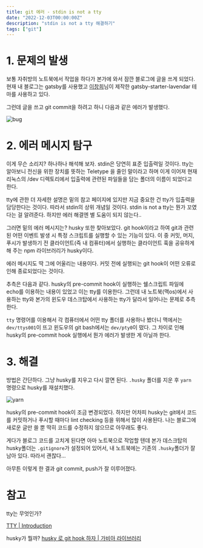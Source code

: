 ```yaml
---
title: git 에러 - stdin is not a tty
date: "2022-12-03T00:00:00Z"
description: "stdin is not a tty 해결하기"
tags: ["git"]
---
```


# 1. 문제의 발생

보통 자취방의 노트북에서 작업을 하다가 본가에 와서 잠깐 블로그에 글을 쓰게 되었다. 현재 내 블로그는 gatsby를 사용했고 [이창희](https://xo.dev/)님이 제작한 gatsby-starter-lavendar 테마를 사용하고 있다.

그런데 글을 쓰고 git commit을 하려고 하니 다음과 같은 에러가 발생했다.

![bug](C:\Users\soakd\witch-blog\content\blog\stdin-is-not-a-tty\bug.PNG)

# 2. 에러 메시지 탐구

이게 무슨 소리지? 하나하나 해석해 보자. stdin은 당연히 표준 입출력일 것이다. tty는 알아보니 전신을 위한 장치를 뜻하는 Teletype 을 줄인 말이라고 하며 이게 이어져 현재 리눅스의 /dev 디렉토리에서 입출력에 관련된 파일들을 담는 폴더의 이름이 되었다고 한다.

tty에 관한 더 자세한 설명은 밑의 참고 페이지에 있지만 지금 중요한 건 tty가 입출력을 담당한다는 것이다. 따라서 stdin의 상위 개념일 것이다. stdin is not a tty는 뭔가 꼬였다는 걸 알려준다. 하지만 에러 해결엔 별 도움이 되지 않는다..

그러면 밑의 에러 메시지는? husky 또한 찾아보았다. git hook이라고 하여 git과 관련된 어떤 이벤트 발생 시 특정 스크립트를 실행할 수 있는 기능이 있다. 이 중 커밋, 머지, 푸시가 발생하기 전 클라이언트(즉 내 컴퓨터)에서 실행하는 클라이언트 훅을 공유하게 해 주는 npm 라이브러리가 husky이다.

에러 메시지도 딱 그에 어울리는 내용이다. 커밋 전에 실행되는 git hook이 어떤 오류로 인해 종료되었다는 것이다. 

추측은 다음과 같다. husky의 pre-commit hook이 실행하는 쉘스크립트 파일에 echo를 이용하는 내용이 있었고 이는 tty를 이용한다. 그런데 내 노트북(맥os)에서 사용하는 tty와 본가의 윈도우 데스크탑에서 사용하는 tty가 달라서 일어나는 문제로 추측한다.

`tty` 명령어를 이용해서 각 컴퓨터에서 어떤 tty 폴더를 사용하나 봤더니 맥에서는 `dev/ttys001`이 뜨고 윈도우의 git bash에서는 `dev/pty0`이 떴다. 그 차이로 인해 husky의 pre-commit hook 실행에서 뭔가 에러가 발생한 게 아닐까 한다.

# 3. 해결

방법은 간단하다. 그냥 husky를 지우고 다시 깔면 된다. `.husky` 폴더를 지운 후 `yarn` 명령으로 husky를 재설치했다.

![yarn](C:\Users\soakd\witch-blog\content\blog\stdin-is-not-a-tty\yarn.PNG)

husky의 pre-commit hook이 조금 변경되었다. 하지만 어차피 husky는 git에서 코드를 커밋하거나 푸시할 때마다 lint checking 등을 위해서 많이 사용된다. 나는 블로그에 새로운 글만 쓸 뿐 딱히 코드를 수정하지 않으므로 아무래도 좋다. 

게다가 블로그 코드를 고치게 된다면 아마 노트북으로 작업할 텐데 본가 데스크탑의 husky폴더는 `.gitignore`가 설정되어 있어서, 내 노트북에는 기존의 `.husky`폴더가 잘 남아 있다. 따라서 괜찮다...

아무튼 이렇게 한 결과 git commit, push가 잘 이루어졌다.

# 참고

tty는 무엇인가? 

[TTY | Introduction](https://mug896.github.io/bash-shell/tty.html)

husky가 뭘까? [husky 로 git hook 하자 | 가비아 라이브러리](https://library.gabia.com/contents/8492/)
